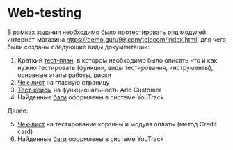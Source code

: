 # Web-testing

В рамках задания необходимо было протестировать ряд модулей интернет-магазина https://demo.guru99.com/telecom/index.html, для чего были созданы следующие виды документации:

1) Краткий <li1> <a href="https://docs.google.com/spreadsheets/d/17SDAYFxNyGMs_sWfQuu45ZbqU7c0E7Uf9HU3gAN2kfI/edit?usp=sharing">тест-план</a>, в котором необходимо было описать что и как нужно тестировать (функции, виды тестирования, инструменты), основные этапы работы, риски</li1>
2) <li2> <a href="https://docs.google.com/spreadsheets/d/1fvjmDulqPzhGM6xD2XpLjPr7Vt3h7KJS8tgy-59Wr-A/edit?usp=sharing)https://docs.google.com/spreadsheets/d/1fvjmDulqPzhGM6xD2XpLjPr7Vt3h7KJS8tgy-59Wr-A/edit?usp=sharing">Чек-лист</a> на главную страницу</li2>
3) <li3> <a href="https://disk.yandex.ru/d/pZEM-5cWAFqYOA">Тест-кейсы</a> на функциональность Add Customer</li3>
4) Найденные <li4> <a href="https://disk.yandex.ru/i/D2gdGPt3OvllXg">баги</a> оформлены в системе YouTrack</li4>

Далее:

5) <li5> <a href="https://docs.google.com/spreadsheets/d/1PLmg3qZBg4gCso3l8jHil3kFz1JXBCM5LEn8mPMm9XY/edit?usp=sharing">Чек-лист</a> на тестирование корзины и модуля оплаты (метод Credit card)</li5>
6) Найденные <li4> <a href="https://disk.yandex.ru/i/OvkDu6IQ6oHySQ">баги</a> оформлены в системе YouTrack</li4>

